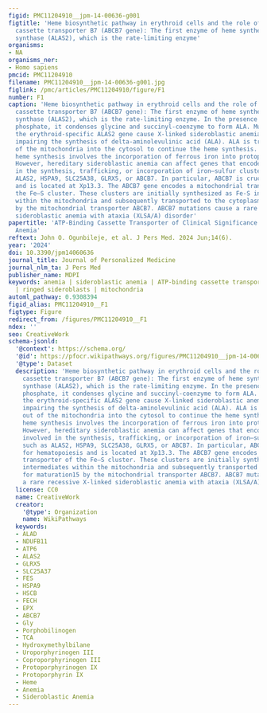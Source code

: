 ```yaml
---
figid: PMC11204910__jpm-14-00636-g001
figtitle: 'Heme biosynthetic pathway in erythroid cells and the role of ATP-binding
  cassette transporter B7 (ABCB7 gene): The first enzyme of heme synthesis is 5-aminolevulinate
  synthase (ALAS2), which is the rate-limiting enzyme'
organisms:
- NA
organisms_ner:
- Homo sapiens
pmcid: PMC11204910
filename: PMC11204910__jpm-14-00636-g001.jpg
figlink: /pmc/articles/PMC11204910/figure/F1
number: F1
caption: 'Heme biosynthetic pathway in erythroid cells and the role of ATP-binding
  cassette transporter B7 (ABCB7 gene): The first enzyme of heme synthesis is 5-aminolevulinate
  synthase (ALAS2), which is the rate-limiting enzyme. In the presence of pyridoxal
  phosphate, it condenses glycine and succinyl-coenzyme to form ALA. Mutations in
  the erythroid-specific ALAS2 gene cause X-linked sideroblastic anemia (XLSA) by
  impairing the synthesis of delta-aminolevulinic acid (ALA). ALA is transported out
  of the mitochondria into the cytosol to continue the heme synthesis. Ultimately,
  heme synthesis involves the incorporation of ferrous iron into protoporphyrinogen.
  However, hereditary sideroblastic anemia can affect genes that encode proteins involved
  in the synthesis, trafficking, or incorporation of iron–sulfur clusters, such as
  ALAS2, HSPA9, SLC25A38, GLRX5, or ABCB7. In particular, ABCB7 is crucial for hematopoiesis
  and is located at Xp13.3. The ABCB7 gene encodes a mitochondrial transporter of
  the Fe–S cluster. These clusters are initially synthesized as Fe-S intermediates
  within the mitochondria and subsequently transported to the cytoplasm for maturation15
  by the mitochondrial transporter ABCB7. ABCB7 mutations cause a rare recessive X-linked
  sideroblastic anemia with ataxia (XLSA/A) disorder'
papertitle: 'ATP-Binding Cassette Transporter of Clinical Significance: Sideroblastic
  Anemia'
reftext: John O. Ogunbileje, et al. J Pers Med. 2024 Jun;14(6).
year: '2024'
doi: 10.3390/jpm14060636
journal_title: Journal of Personalized Medicine
journal_nlm_ta: J Pers Med
publisher_name: MDPI
keywords: anemia | sideroblastic anemia | ATP-binding cassette transporter | mutation
  | ringed sideroblasts | mitochondria
automl_pathway: 0.9308394
figid_alias: PMC11204910__F1
figtype: Figure
redirect_from: /figures/PMC11204910__F1
ndex: ''
seo: CreativeWork
schema-jsonld:
  '@context': https://schema.org/
  '@id': https://pfocr.wikipathways.org/figures/PMC11204910__jpm-14-00636-g001.html
  '@type': Dataset
  description: 'Heme biosynthetic pathway in erythroid cells and the role of ATP-binding
    cassette transporter B7 (ABCB7 gene): The first enzyme of heme synthesis is 5-aminolevulinate
    synthase (ALAS2), which is the rate-limiting enzyme. In the presence of pyridoxal
    phosphate, it condenses glycine and succinyl-coenzyme to form ALA. Mutations in
    the erythroid-specific ALAS2 gene cause X-linked sideroblastic anemia (XLSA) by
    impairing the synthesis of delta-aminolevulinic acid (ALA). ALA is transported
    out of the mitochondria into the cytosol to continue the heme synthesis. Ultimately,
    heme synthesis involves the incorporation of ferrous iron into protoporphyrinogen.
    However, hereditary sideroblastic anemia can affect genes that encode proteins
    involved in the synthesis, trafficking, or incorporation of iron–sulfur clusters,
    such as ALAS2, HSPA9, SLC25A38, GLRX5, or ABCB7. In particular, ABCB7 is crucial
    for hematopoiesis and is located at Xp13.3. The ABCB7 gene encodes a mitochondrial
    transporter of the Fe–S cluster. These clusters are initially synthesized as Fe-S
    intermediates within the mitochondria and subsequently transported to the cytoplasm
    for maturation15 by the mitochondrial transporter ABCB7. ABCB7 mutations cause
    a rare recessive X-linked sideroblastic anemia with ataxia (XLSA/A) disorder'
  license: CC0
  name: CreativeWork
  creator:
    '@type': Organization
    name: WikiPathways
  keywords:
  - ALAD
  - NDUFB11
  - ATP6
  - ALAS2
  - GLRX5
  - SLC25A37
  - FES
  - HSPA9
  - HSCB
  - FECH
  - EPX
  - ABCB7
  - Gly
  - Porphobilinogen
  - TCA
  - Hydroxymethylbilane
  - Uroporphyrinogen III
  - Coproporphyrinogen III
  - Protoporphyrinogen IX
  - Protoporphyrin IX
  - Heme
  - Anemia
  - Sideroblastic Anemia
---
```


